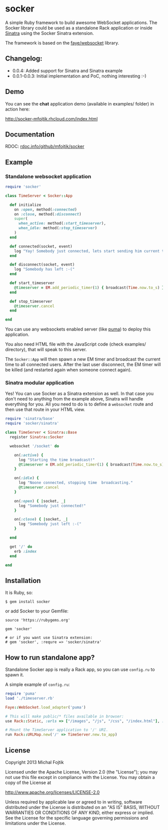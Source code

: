 socker
======

A simple Ruby framework to build awesome WebSocket applications. The Socker
library could be used as a standalone Rack application or inside [Sinatra](http://www.sinatrarb.com/) using
the Socker Sinatra extension.

The framework is based on the [faye/websocket](https://github.com/faye/faye-websocket-ruby) library.

## Changelog:

* 0.0.4: Added support for Sinatra and Sinatra example
* 0.0.1-0.0.3: Initial implementation and PoC, nothing interesting :-)

## Demo

You can see the **chat** application demo (available in examples/ folder) in
action here:

http://socker-mfojtik.rhcloud.com/index.html

## Documentation

RDOC: [rdoc.info/github/mfojtik/socker](http://rdoc.info/github/mfojtik/socker)

## Example

### Standalone websocket application

```ruby
require 'socker'

class TimeServer < Socker::App

  def initialize
    on :open, method(:connected)
    on :close, method(:disconnect)
    super(
      when_active: method(:start_timeserver),
      when_idle: method(:stop_timeserver)
    )
  end

  def connected(socket, event)
    log "Yay! Somebody just connected, lets start sending him current time."
  end

  def disconnect(socket, event)
    log "Somebody has left :-("
  end

  def start_timeserver
    @timeserver = EM.add_periodic_timer(1) { broadcast(Time.now.to_s) }
  end

  def stop_timeserver
    @timeserver.cancel
  end

end
```

You can use any websockets enabled server (like [puma](http://puma.io/)) to deploy this application.

You also need HTML file with the JavaScript code (check examples/ directory),
that will speak to this server.

The `Socker::App` will then spawn a new EM timer and broadcast the current
time to all connected users. After the last user disconnect, the EM timer will
be killed (and restarted again when someone connect again).

### Sinatra modular application

Yes! You can use Socker as a Sinatra extension as well. In that case you don't
need to anything from the example above, Sinatra will handle everything for you.
All you need to do is to define a `websocket` route and then use that route in
your HTML view.

```ruby
require 'sinatra/base'
require 'socker/sinatra'

class TimeServer < Sinatra::Base
  register Sinatra::Socker

  websocket '/socket' do

    on(:active) {
      log "Starting the time broadcast!"
      @timeserver = EM.add_periodic_timer(1) { broadcast(Time.now.to_s) }
    }

    on(:idle) {
      log "Noone connected, stopping time  broadcasting."
      @timeserver.cancel
    }

    on(:open) { |socket, _|
      log "Somebody just connected!"
    }

    on(:close) { |socket, _|
      log "Somebody just left :-("
    }

  end

  get '/' do
    erb :index
  end

end
```


## Installation

It is Ruby, so:

```
$ gem install socker
```

or add Socker to your Gemfile:

```
source 'https://rubygems.org'

gem 'socker'

# or if you want use Sinatra extension:
# gem 'socker', :requre => 'socker/sinatra'
```

## How to run standalone app?

Standalone Socker app is really a Rack app, so you can use `config.ru` to spawn it.

A simple example of `config.ru`:

```ruby
require 'puma'
load './timeserver.rb'

Faye::WebSocket.load_adapter('puma')

# This will make public/* files available in browser:
use Rack::Static, :urls => ["/images", "/js", "/css", "/index.html"], :root => "public"

# Mount the TimeServer application to '/' URI.
run Rack::URLMap.new('/' => TimeServer.new.to_app)
```

## License

Copyright 2013 Michal Fojtik

Licensed under the Apache License, Version 2.0 (the "License");
you may not use this file except in compliance with the License.
You may obtain a copy of the License at

http://www.apache.org/licenses/LICENSE-2.0

Unless required by applicable law or agreed to in writing, software
distributed under the License is distributed on an "AS IS" BASIS,
WITHOUT WARRANTIES OR CONDITIONS OF ANY KIND, either express or implied.
See the License for the specific language governing permissions and
limitations under the License.
